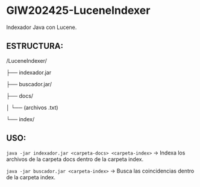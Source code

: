 # GIW202425-LuceneIndexer
Indexador Java con Lucene.

## ESTRUCTURA:
/LuceneIndexer/

├── indexador.jar

├── buscador.jar/

├── docs/

│   └── (archivos .txt)

└── index/

## USO:
`java -jar indexador.jar <carpeta-docs> <carpeta-index>` -> Indexa los archivos de la carpeta docs dentro de la carpeta index.

`java -jar buscador.jar <carpeta-index>` -> Busca las coincidencias dentro de la carpeta index.
